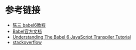 


# 参考链接
- [陈三 babel6教程](https://www.zfanw.com/blog/babel-6.html)
- [Babel官方文档](http://babeljs.io/docs/setup/)
- [Understanding The Babel 6 JavaScript Transpiler Tutorial](http://www.programwitherik.com/understanding-the-babel-compiler-2016/)
- [stackoverflow](https://stackoverflow.com/questions/33527653/babel-6-regeneratorruntime-is-not-defined-with-async-await)